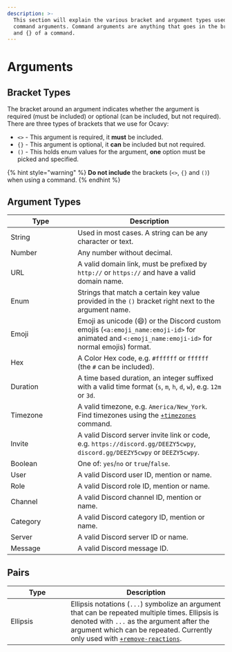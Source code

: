```yaml
---
description: >-
  This section will explain the various bracket and argument types used for
  command arguments. Command arguments are anything that goes in the brackets <>
  and {} of a command.
---
```


# Arguments

## Bracket Types

The bracket around an argument indicates whether the argument is required (must be included) or optional (can be included, but not required). There are three types of brackets that we use for Ocavy:

* `<>` - This argument is required, it **must** be included.
* `{}` - This argument is optional, it **can** be included but not required.
* `()` - This holds enum values for the argument, **one** option must be picked and specified.

{% hint style="warning" %}
**Do not include** the brackets (`<>`, `{}` and `()`) when using a command.
{% endhint %}

## Argument Types

<table data-full-width="false"><thead><tr><th width="139">Type</th><th>Description</th></tr></thead><tbody><tr><td>String</td><td>Used in most cases. A string can be any character or text.</td></tr><tr><td>Number</td><td>Any number without decimal.</td></tr><tr><td>URL</td><td>A valid domain link, must be prefixed by <code>http://</code> or <code>https://</code> and have a valid domain name.</td></tr><tr><td>Enum</td><td>Strings that match a certain key value provided in the <code>()</code> bracket right next to the argument name.</td></tr><tr><td>Emoji</td><td>Emoji as unicode (😄) or the Discord custom emojis (<code>&#x3C;a:emoji_name:emoji-id></code> for animated and <code>&#x3C;:emoji_name:emoji-id></code> for normal emojis) format.</td></tr><tr><td>Hex</td><td>A Color Hex code, e.g. <code>#ffffff</code> or <code>ffffff</code> (the <code>#</code> can be included).</td></tr><tr><td>Duration</td><td>A time based duration, an integer suffixed with a valid time format (<code>s</code>, <code>m</code>, <code>h</code>, <code>d</code>, <code>w</code>), e.g. <code>12m</code> or <code>3d</code>.</td></tr><tr><td>Timezone</td><td>A valid timezone, e.g. <code>America/New_York</code>. Find timezones using the <a href="./commands/utility/+timezones.md"><code>+timezones</code></a> command.</td></tr><tr><td>Invite</td><td>A valid Discord server invite link or code, e.g. <code>https://discord.gg/DEEZY5cwpy</code>, <code>discord.gg/DEEZY5cwpy</code> or <code>DEEZY5cwpy</code>.</td></tr><tr><td>Boolean</td><td>One of: <code>yes</code>/<code>no</code> or <code>true</code>/<code>false</code>.</td></tr><tr><td>User</td><td>A valid Discord user ID, mention or name.</td></tr><tr><td>Role</td><td>A valid Discord role ID, mention or name.</td></tr><tr><td>Channel</td><td>A valid Discord channel ID, mention or name.</td></tr><tr><td>Category</td><td>A valid Discord category ID, mention or name.</td></tr><tr><td>Server</td><td>A valid Discord server ID or name.</td></tr><tr><td>Message</td><td>A valid Discord message ID.</td></tr></tbody></table>

## Pairs

<table><thead><tr><th width="123.22653721682846">Type</th><th>Description</th></tr></thead><tbody><tr><td>Ellipsis</td><td>Ellipsis notations (<code>...</code>) symbolize an argument that can be repeated multiple times. Ellipsis is denoted with <code>...</code> as the argument after the argument which can be repeated. Currently only used with <a href="./commands/moderation/+remove-reactions.md"><code>+remove-reactions</code></a>.</td></tr></tbody></table>
